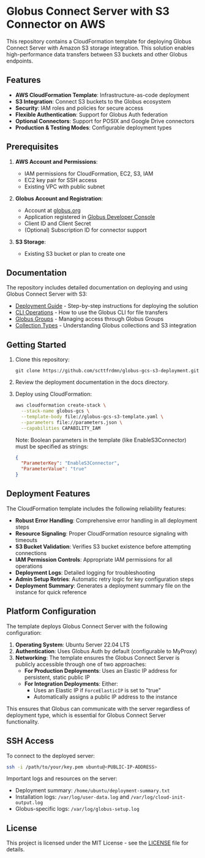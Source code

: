# Globus Connect Server with S3 Connector on AWS

This repository contains a CloudFormation template for deploying Globus Connect Server with Amazon S3 storage integration. This solution enables high-performance data transfers between S3 buckets and other Globus endpoints.

## Features

- **AWS CloudFormation Template**: Infrastructure-as-code deployment
- **S3 Integration**: Connect S3 buckets to the Globus ecosystem
- **Security**: IAM roles and policies for secure access
- **Flexible Authentication**: Support for Globus Auth federation
- **Optional Connectors**: Support for POSIX and Google Drive connectors
- **Production & Testing Modes**: Configurable deployment types

## Prerequisites

1. **AWS Account and Permissions**:
   - IAM permissions for CloudFormation, EC2, S3, IAM
   - EC2 key pair for SSH access
   - Existing VPC with public subnet

2. **Globus Account and Registration**:
   - Account at [globus.org](https://www.globus.org/)
   - Application registered in [Globus Developer Console](https://developers.globus.org/)
   - Client ID and Client Secret
   - (Optional) Subscription ID for connector support

3. **S3 Storage**:
   - Existing S3 bucket or plan to create one

## Documentation

The repository includes detailed documentation on deploying and using Globus Connect Server with S3:

- [Deployment Guide](./docs/deployment.md) - Step-by-step instructions for deploying the solution
- [CLI Operations](./docs/cli-operations.md) - How to use the Globus CLI for file transfers
- [Globus Groups](./docs/groups.md) - Managing access through Globus Groups
- [Collection Types](./docs/collections.md) - Understanding Globus collections and S3 integration

## Getting Started

1. Clone this repository:
   ```
   git clone https://github.com/scttfrdmn/globus-gcs-s3-deployment.git
   ```

2. Review the deployment documentation in the docs directory.

3. Deploy using CloudFormation:
   ```bash
   aws cloudformation create-stack \
     --stack-name globus-gcs \
     --template-body file://globus-gcs-s3-template.yaml \
     --parameters file://parameters.json \
     --capabilities CAPABILITY_IAM
   ```

   Note: Boolean parameters in the template (like EnableS3Connector) must be specified as strings:
   ```json
   {
     "ParameterKey": "EnableS3Connector",
     "ParameterValue": "true"
   }
   ```

## Deployment Features

The CloudFormation template includes the following reliability features:

- **Robust Error Handling**: Comprehensive error handling in all deployment steps
- **Resource Signaling**: Proper CloudFormation resource signaling with timeouts
- **S3 Bucket Validation**: Verifies S3 bucket existence before attempting connections
- **IAM Permission Controls**: Appropriate IAM permissions for all operations
- **Deployment Logs**: Detailed logging for troubleshooting
- **Admin Setup Retries**: Automatic retry logic for key configuration steps
- **Deployment Summary**: Generates a deployment summary file on the instance for quick reference

## Platform Configuration

The template deploys Globus Connect Server with the following configuration:

1. **Operating System**: Ubuntu Server 22.04 LTS
2. **Authentication**: Uses Globus Auth by default (configurable to MyProxy)
3. **Networking**: The template ensures the Globus Connect Server is publicly accessible through one of two approaches:
   - **For Production Deployments**: Uses an Elastic IP address for persistent, static public IP
   - **For Integration Deployments**: Either:
     - Uses an Elastic IP if `ForceElasticIP` is set to "true"
     - Automatically assigns a public IP address to the instance

This ensures that Globus can communicate with the server regardless of deployment type, which is essential for Globus Connect Server functionality.

## SSH Access

To connect to the deployed server:

```bash
ssh -i /path/to/your/key.pem ubuntu@<PUBLIC-IP-ADDRESS>
```

Important logs and resources on the server:
- Deployment summary: `/home/ubuntu/deployment-summary.txt`
- Installation logs: `/var/log/user-data.log` and `/var/log/cloud-init-output.log`
- Globus-specific logs: `/var/log/globus-setup.log`

## License

This project is licensed under the MIT License - see the [LICENSE](LICENSE) file for details.